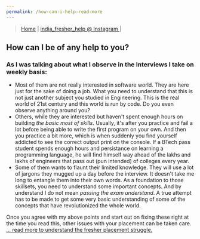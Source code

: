 ```yaml
---
permalink: /how-can-i-help-read-more
---
```


> [Home](https://bnarula.github.io/fresher-help/) | 
> [india_fresher_help @ Instagram ](https://www.instagram.com/india_fresher_help/) | 

## How can I be of any help to you?

### As I was talking about what I observe in the Interviews I take on weekly basis:
- Most of them are not really interested in software world. They are here just for the sake of doing a job.  What you need to understand that this is not just another subject you studied in Engineering. This is the real world of 21st century and this world is run by code. Do you even observe anything around you? 
- Others, while they are interested but haven't spent enough hours on building *the basic most of skills*. Usually, it's after you practice and fail a lot before being able to write the first program on your own. And then you practice a bit more, which is when suddenly you find yourself addicted to see the correct output print on the console. If a BTech pass student spends enough hours and persistance on learning a programming language, he will find himself way ahead of the lakhs and lakhs of engineers that pass out (pun intended) of colleges every year. 
- Some of them wants to flaunt their limited knowledge. They will use a lot of jargons they mugged up a day before the interview. It doesn't take me long to entangle them into their own words. As a foundation to those skillsets, you need to understand some important concepts. And by understand I do not mean _passing the exam understand_. A true attempt has to be made to get some very basic understanding of some of the concepts that have revolutionized the whole world. 

Once you agree with my above points and start out on fixing these right at the time you read this, other issues with your placement can be taken care. 
[... read more to understand the fresher placement struggle.](https://github.com/bnarula/fresher-help/edit/gh-pages/fresher-job-scenario-read-more)

